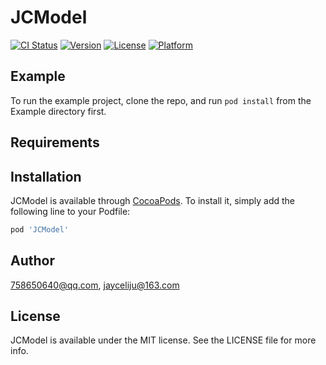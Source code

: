 # JCModel

[![CI Status](https://img.shields.io/travis/758650640@qq.com/JCModel.svg?style=flat)](https://travis-ci.org/758650640@qq.com/JCModel)
[![Version](https://img.shields.io/cocoapods/v/JCModel.svg?style=flat)](https://cocoapods.org/pods/JCModel)
[![License](https://img.shields.io/cocoapods/l/JCModel.svg?style=flat)](https://cocoapods.org/pods/JCModel)
[![Platform](https://img.shields.io/cocoapods/p/JCModel.svg?style=flat)](https://cocoapods.org/pods/JCModel)

## Example

To run the example project, clone the repo, and run `pod install` from the Example directory first.

## Requirements

## Installation

JCModel is available through [CocoaPods](https://cocoapods.org). To install
it, simply add the following line to your Podfile:

```ruby
pod 'JCModel'
```

## Author

758650640@qq.com, jayceliju@163.com

## License

JCModel is available under the MIT license. See the LICENSE file for more info.
